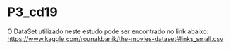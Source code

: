 # P3_cd19
O DataSet utilizado neste estudo pode ser encontrado no link abaixo:
https://www.kaggle.com/rounakbanik/the-movies-dataset#links_small.csv
